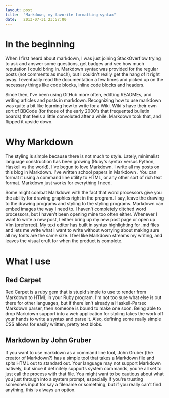 ```yaml
---
layout: post
title:  "Markdown, my favorite formatting syntax"
date:   2013-07-31 23:57:00
---
```


# In the beginning

When I first heard about markdown, I was just joining StackOverflow trying to ask and answer some questions, get badges and see how much reputation I could bring in.  Markdown syntax was provided for the regular posts (not comments as much), but I couldn't really get the hang of it right away.  I eventually read the documentation a few times and picked up on the necessary things like code blocks, inline code blocks and headers.

Since then, I've been using GitHub more often, editting READMEs, and writing articles and posts in markdown.  Recognizing how to use markdown was quite a bit like learning how to write for a Wiki.  Wiki's have their own sort of BBCode (for those of the early 2000's that frequented bulletin boards) that feels a little convoluted after a while.  Markdown took that, and flipped it upside down.

# Why Markdown

The styling is simple because there is not much to style.  Lately, minimalist language construction has been growing (Ruby's syntax versus Python, Haskell vs the world).  I've begun to love Markdown.  I write all my posts on this blog in Markdown.  I've written school papers in Markdown .  You can format it using a command line utility to HTML, or any other sort of rich text format.  Markdown just works for everything I need.

Some might combat Markdown with the fact that word processors give you the ability for drawing graphics right in the program.  I say, leave the drawing to the drawing programs and styling to the styling programs.  Markdown can embed images the way I need to.  I haven't completely ditched word processors, but I haven't been opening mine too often either.  Whenever I want to write a new post, I either bring up my new post page or open up VIm (preferred).  My text editor has built in syntax highlighting for .md files and lets me write what I want to write without worrying about making sure all my fonts are the same size.  I feel like Markdown streams my writing, and leaves the visual cruft for when the product is complete.

# What I use

## Red Carpet

Red Carpet is a ruby gem that is stupid simple to use to render from Markdown to HTML in your Ruby program.  I'm not too sure what else is out there for other languages, but if there isn't already a Haskell-Parsec Markdown parser, then someone is bound to make one soon.  Being able to drop Markdown support into a web application for styling takes the work off your hands to write a syntax and parse it.  Also, defining some really simple CSS allows for easily written, pretty text blobs.

## Markdown by John Gruber

If you want to use markdown as a command line tool, John Gruber (the creator of Markdown?) has a simple tool that takes a Markdown file and spits HTML out to standard out.  Your language may not support Markdown natively, but since it definitely supports system commands, you're all set to just call the process with that file.  You might want to be cautious about what you just through into a system prompt, especially if you're trusting someones input for say a filename or something, but if you really can't find anything, this is always an option.
